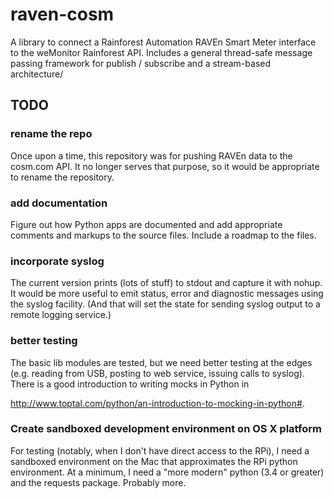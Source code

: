 # raven-cosm

A library to connect a Rainforest Automation RAVEn Smart Meter
interface to the weMonitor Rainforest API.  Includes a general
thread-safe message passing framework for publish / subscribe and a
stream-based architecture/

## TODO

### rename the repo

Once upon a time, this repository was for pushing RAVEn data to the
cosm.com API.  It no longer serves that purpose, so it would be
appropriate to rename the repository.

### add documentation

Figure out how Python apps are documented and add appropriate comments
and markups to the source files.  Include a roadmap to the files.

### incorporate syslog

The current version prints (lots of stuff) to stdout and capture it
with nohup.  It would be more useful to emit status, error and
diagnostic messages using the syslog facility.  (And that will set the
state for sending syslog output to a remote logging service.)

### better testing

The basic lib modules are tested, but we need better testing at the
edges (e.g. reading from USB, posting to web service, issuing calls to
syslog).  There is a good introduction to writing mocks in Python in

  http://www.toptal.com/python/an-introduction-to-mocking-in-python#.

### Create sandboxed development environment on OS X platform

For testing (notably, when I don't have direct access to the RPi), I
need a sandboxed environment on the Mac that approximates the RPi
python environment.  At a minimum, I need a "more modern" python (3.4
or greater) and the requests package.  Probably more.
